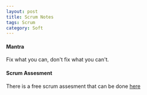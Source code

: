 ```yaml
---
layout: post
title: Scrum Notes
tags: Scrum
category: Soft
---
```


#### Mantra ####

Fix what you can, don't fix what you can't.  

#### Scrum Assesment ####

There is a free scrum assesment that can be done [here](https://www.scrum.org/Assessments/Open-Assessments/Scrum-Open-Assessment)
